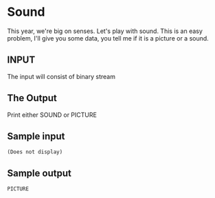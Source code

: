 <!-- RATING: Easy -->
<!-- NAME: Sound -->
<!-- GENERATOR: generate.pl -->
# Sound

This year, we're big on senses. Let's play with sound. This is an easy problem,
I'll give you some data, you tell me if it is a picture or a sound.

## INPUT
The input will consist of binary stream

## The Output
Print either SOUND or PICTURE

## Sample input
	(Does not display)

## Sample output
	PICTURE
